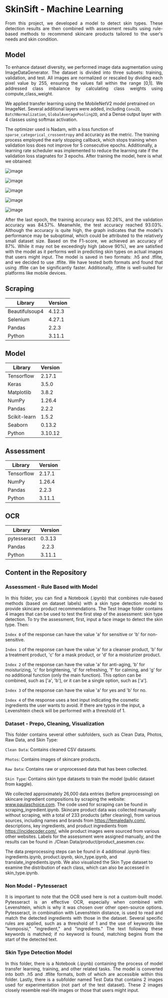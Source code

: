 # SkinSift - Machine Learning

<p align="justify">
From this project, we developed a model to detect skin types. These detection results are then combined with assessment results using rule-based methods to recommend skincare products tailored to the user's needs and skin condition.</p>

## Model
<p align="justify">
To enhance dataset diversity, we performed image data augmentation using ImageDataGenerator. The dataset is divided into three subsets: training, validation, and test. All images are normalized or rescaled by dividing each pixel value by 255, ensuring the values fall within the range [0,1]. We addressed class imbalance by calculating class weights using compute_class_weight.

We applied transfer learning using the MobileNetV2 model pretrained on ImageNet. Several additional layers were added, including `Conv2D`, `BatchNormalization`, `GlobalAveragePooling2D`, and a Dense output layer with 4 classes using softmax activation.

The optimizer used is Nadam, with a loss function of `sparse_categorical_crossentropy` and accuracy as the metric. The training process employed the early stopping callback, which stops training when validation loss does not improve for 5 consecutive epochs. Additionally, a learning rate scheduler was implemented to reduce the learning rate if the validation loss stagnates for 3 epochs. After training the model, here is what we obtained:</p>

![image](https://github.com/user-attachments/assets/2eecf023-1eb6-46ef-a387-6975fe6c4d14)

![image](https://github.com/user-attachments/assets/a1e09f3d-fe67-4a4f-84f1-564555380f8e)

![image](https://github.com/user-attachments/assets/d2b9fe64-0554-4ce0-8ab8-a00bef378f45)

![image](https://github.com/user-attachments/assets/079e1c57-c19f-4859-a5e2-d17d23045fa8)

![image](https://github.com/user-attachments/assets/996859bd-516e-45e4-9f50-950aaa882f57)

<p align="justify">
After the last epoch, the training accuracy was 92.26%, and the validation accuracy was 84.57%. Meanwhile, the test accuracy reached 93.03%. Although the accuracy is quite high, the graph indicates that the model's performance may be suboptimal, which could be attributed to the relatively small dataset size. Based on the F1-score, we achieved an accuracy of 87%. While it may not be exceedingly high (above 90%), we are satisfied with the model as it performs well in predicting skin types on actual images that users might input. The model is saved in two formats: .h5 and .tflite, and we decided to use .tflite. We have tested both formats and found that using .tflite can be significantly faster. Additionally, .tflite is well-suited for platforms like mobile devices.</p>
</p>

## Scraping
| Library          | Version |
| ---------------- | ------- |
| Beautifulsoup4   | 4.12.3  |
| Selenium         | 4.27.1  |
| Pandas           | 2.2.3   |
| Python           | 3.11.1  |

## Model
| Library      | Version |
| ------------ | ------- |
| Tensorflow   | 2.17.1  |
| Keras        | 3.5.0   |
| Matplotlib   | 3.8.2   |
| NumPy        | 1.26.4  |
| Pandas       | 2.2.2   |
| Scikit-learn | 1.5.2   |
| Seaborn      | 0.13.2  |
| Python       | 3.10.12 |

## Assessment
| Library      | Version |
| ------------ | ------- |
| Tensorflow   | 2.17.1  |
| NumPy        | 1.26.4  |
| Pandas       | 2.2.3   |
| Python       | 3.11.1  |

## OCR
| Library      | Version |
| ------------ | ------- |
| pytesseract  | 0.3.13  |
| Pandas       | 2.2.3   |
| Python       | 3.11.1  |

## Content in the Repository
### Assessment - Rule Based with Model
<p align="justify">
In this folder, you can find a Notebook (.ipynb) that combines rule-based methods (based on dataset labels) with a skin type detection model to provide skincare product recommendations. The Test Image folder contains 4 images that can be used to test the first step of the assessment: skin type detection. To try the assessment, first, input a face image to detect the skin type. Then:

`Index 0` of the response can have the value 'a' for sensitive or 'b' for non-sensitive.

`Index 1` of the response can have the value 'a' for a cleanser product, 'b' for a treatment product, 'c' for a mask product, or 'd' for a moisturizer product.

`Index 2` of the response can have the value 'a' for anti-aging, 'b' for moisturizing, 'c' for brightening, 'd' for refreshing, 'f' for calming, and 'g' for no additional function (only the main function). This option can be combined, such as ['a', 'b'], or it can be a single option, such as ['a'].

`Index 3` of the response can have the value 'a' for yes and 'b' for no.

`Index 4` of the response uses a text input indicating the cosmetic ingredients the user wants to avoid. If there are typos in the input, a Levenshtein check will be performed with a threshold of 1.</p>

### Dataset - Prepo, Cleaning, Visualization
<p align="justify">
This folder contains several other subfolders, such as Clean Data, Photos, Raw Data, and Skin Type:

`Clean Data`: Contains cleaned CSV datasets.

`Photos`: Contains images of skincare products.

`Raw Data`: Contains raw or unprocessed data that has been collected.

`Skin Type`: Contains skin type datasets to train the model (public dataset from kaggle).

We collected approximately 26,000 data entries (before preprocessing) on skincare ingredient compositions by scraping the website: www.paulaschoice.com. The code used for scraping can be found in scraping_ingredient.ipynb. Skincare product data was collected manually without scraping, with a total of 233 products (after cleaning), from various sources, including names and brands from https://femaledaily.com/, descriptions, key ingredients, and product ingredients from https://incidecoder.com/, while product images were sourced from various other websites. Labels for the assessment were assigned manually, and the results can be found in ./Clean Data/product/product_asesmen.csv.

The data preprocessing steps can be found in 4 additional .ipynb files: ingredients.ipynb, product.ipynb, skin_type.ipynb, and translate_ingredients.ipynb. We also visualized the Skin Type dataset to examine the distribution of each class, which can also be accessed in skin_type.ipynb.</p>

### Non Model - Pytesseract
<p align="justify">
It is important to note that the OCR used here is not a custom-built model. Pytesseract is an effective OCR, especially when combined with Levenshtein, which is why it was chosen over other open-source options. Pytesseract, in combination with Levenshtein distance, is used to read and match the detected ingredients with those in the dataset. Several specific rules are applied, such as a threshold of 1 and the use of keywords like "komposisi," "ingredient," and "ingredients." The text following these keywords is matched; if no keyword is found, matching begins from the start of the detected text.</p>

### Skin Type Detection Model
<p align="justify">
In this folder, there is a Notebook (.ipynb) containing the process of model transfer learning, training, and other related tasks. The model is converted into both .h5 and .tflite formats, both of which are accessible within this folder. Lastly, there is a subfolder named Test Data that contains 2 images used for experimentation (not part of the test dataset). These 2 images closely resemble real-life images or those that users might input.</p>
